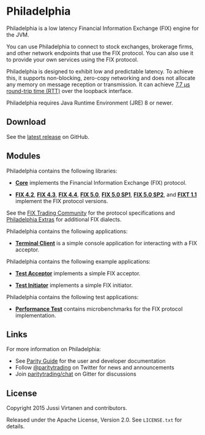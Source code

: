 # Philadelphia

Philadelphia is a low latency Financial Information Exchange (FIX) engine for
the JVM.

You can use Philadelphia to connect to stock exchanges, brokerage firms, and
other network endpoints that use the FIX protocol. You can also use it to
provide your own services using the FIX protocol.

Philadelphia is designed to exhibit low and predictable latency. To achieve
this, it supports non-blocking, zero-copy networking and does not allocate
any memory on message reception or transmission. It can achieve [7.7 µs
round-trip time (RTT)](examples/initiator) over the loopback interface.

Philadelphia requires Java Runtime Environment (JRE) 8 or newer.

## Download

See the [latest release][] on GitHub.

  [latest release]: https://github.com/paritytrading/philadelphia/releases/latest

## Modules

Philadelphia contains the following libraries:

- [**Core**](libraries/core) implements the Financial Information Exchange
  (FIX) protocol.

- [**FIX 4.2**](libraries/fix42), [**FIX 4.3**](libraries/fix43),
  [**FIX 4.4**](libraries/fix44), [**FIX 5.0**](libraries/fix50),
  [**FIX 5.0 SP1**](libraries/fix50sp1),
  [**FIX 5.0 SP2**](libraries/fix50sp2), and
  [**FIXT 1.1**](libraries/fixt11) implement the FIX protocol versions.

See the [FIX Trading Community][] for the protocol specifications and
[Philadelphia Extras][] for additional FIX dialects.

  [FIX Trading Community]: http://www.fixtradingcommunity.org
  [Philadelphia Extras]: https://github.com/paritytrading/philadelphia-extras

Philadelphia contains the following applications:

- [**Terminal Client**](applications/client) is a simple console application
  for interacting with a FIX acceptor.

Philadelphia contains the following example applications:

- [**Test Acceptor**](examples/acceptor) implements a simple FIX acceptor.

- [**Test Initiator**](examples/initiator) implements a simple FIX initiator.

Philadelphia contains the following test applications:

- [**Performance Test**](tests/perf-test) contains microbenchmarks
  for the FIX protocol implementation.

## Links

For more information on Philadelphia:

- See [Parity Guide](https://github.com/paritytrading/documentation) for the
  user and developer documentation
- Follow [@paritytrading](https://twitter.com/paritytrading) on Twitter for
  news and announcements
- Join [paritytrading/chat](https://gitter.im/paritytrading/chat) on Gitter
  for discussions

## License

Copyright 2015 Jussi Virtanen and contributors.

Released under the Apache License, Version 2.0. See `LICENSE.txt` for details.
